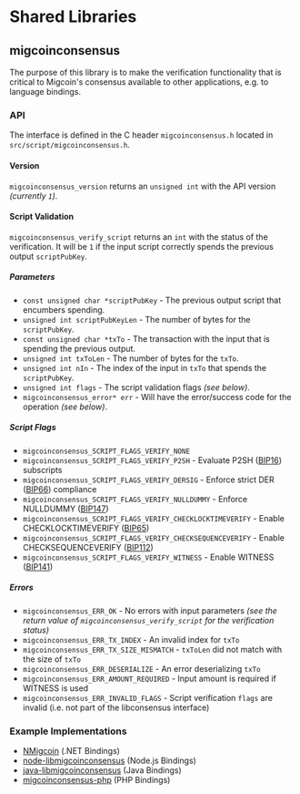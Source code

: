 Shared Libraries
================

## migcoinconsensus

The purpose of this library is to make the verification functionality that is critical to Migcoin's consensus available to other applications, e.g. to language bindings.

### API

The interface is defined in the C header `migcoinconsensus.h` located in `src/script/migcoinconsensus.h`.

#### Version

`migcoinconsensus_version` returns an `unsigned int` with the API version *(currently `1`)*.

#### Script Validation

`migcoinconsensus_verify_script` returns an `int` with the status of the verification. It will be `1` if the input script correctly spends the previous output `scriptPubKey`.

##### Parameters
- `const unsigned char *scriptPubKey` - The previous output script that encumbers spending.
- `unsigned int scriptPubKeyLen` - The number of bytes for the `scriptPubKey`.
- `const unsigned char *txTo` - The transaction with the input that is spending the previous output.
- `unsigned int txToLen` - The number of bytes for the `txTo`.
- `unsigned int nIn` - The index of the input in `txTo` that spends the `scriptPubKey`.
- `unsigned int flags` - The script validation flags *(see below)*.
- `migcoinconsensus_error* err` - Will have the error/success code for the operation *(see below)*.

##### Script Flags
- `migcoinconsensus_SCRIPT_FLAGS_VERIFY_NONE`
- `migcoinconsensus_SCRIPT_FLAGS_VERIFY_P2SH` - Evaluate P2SH ([BIP16](https://github.com/migcoin/bips/blob/master/bip-0016.mediawiki)) subscripts
- `migcoinconsensus_SCRIPT_FLAGS_VERIFY_DERSIG` - Enforce strict DER ([BIP66](https://github.com/migcoin/bips/blob/master/bip-0066.mediawiki)) compliance
- `migcoinconsensus_SCRIPT_FLAGS_VERIFY_NULLDUMMY` - Enforce NULLDUMMY ([BIP147](https://github.com/migcoin/bips/blob/master/bip-0147.mediawiki))
- `migcoinconsensus_SCRIPT_FLAGS_VERIFY_CHECKLOCKTIMEVERIFY` - Enable CHECKLOCKTIMEVERIFY ([BIP65](https://github.com/migcoin/bips/blob/master/bip-0065.mediawiki))
- `migcoinconsensus_SCRIPT_FLAGS_VERIFY_CHECKSEQUENCEVERIFY` - Enable CHECKSEQUENCEVERIFY ([BIP112](https://github.com/migcoin/bips/blob/master/bip-0112.mediawiki))
- `migcoinconsensus_SCRIPT_FLAGS_VERIFY_WITNESS` - Enable WITNESS ([BIP141](https://github.com/migcoin/bips/blob/master/bip-0141.mediawiki))

##### Errors
- `migcoinconsensus_ERR_OK` - No errors with input parameters *(see the return value of `migcoinconsensus_verify_script` for the verification status)*
- `migcoinconsensus_ERR_TX_INDEX` - An invalid index for `txTo`
- `migcoinconsensus_ERR_TX_SIZE_MISMATCH` - `txToLen` did not match with the size of `txTo`
- `migcoinconsensus_ERR_DESERIALIZE` - An error deserializing `txTo`
- `migcoinconsensus_ERR_AMOUNT_REQUIRED` - Input amount is required if WITNESS is used
- `migcoinconsensus_ERR_INVALID_FLAGS` - Script verification `flags` are invalid (i.e. not part of the libconsensus interface)

### Example Implementations
- [NMigcoin](https://github.com/MetacoSA/NMigcoin/blob/5e1055cd7c4186dee4227c344af8892aea54faec/NMigcoin/Script.cs#L979-#L1031) (.NET Bindings)
- [node-libmigcoinconsensus](https://github.com/bitpay/node-libmigcoinconsensus) (Node.js Bindings)
- [java-libmigcoinconsensus](https://github.com/dexX7/java-libmigcoinconsensus) (Java Bindings)
- [migcoinconsensus-php](https://github.com/Bit-Wasp/migcoinconsensus-php) (PHP Bindings)
